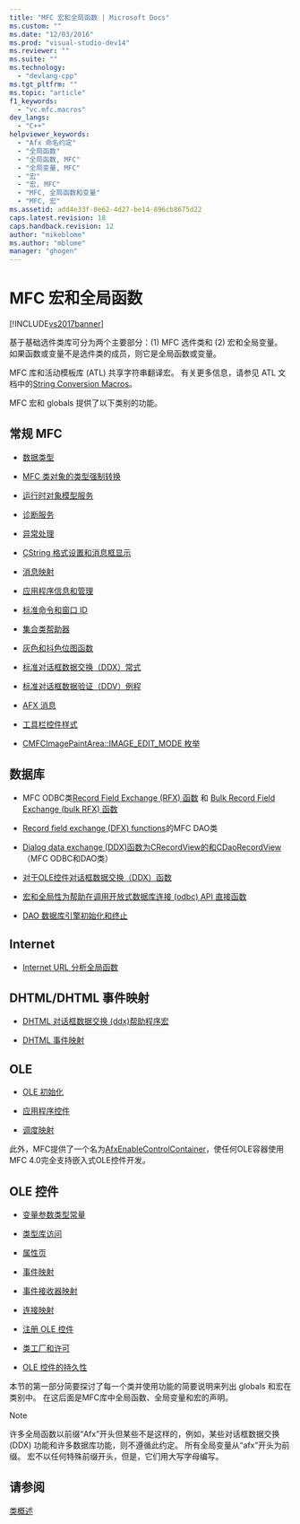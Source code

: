 ```yaml
---
title: "MFC 宏和全局函数 | Microsoft Docs"
ms.custom: ""
ms.date: "12/03/2016"
ms.prod: "visual-studio-dev14"
ms.reviewer: ""
ms.suite: ""
ms.technology: 
  - "devlang-cpp"
ms.tgt_pltfrm: ""
ms.topic: "article"
f1_keywords: 
  - "vc.mfc.macros"
dev_langs: 
  - "C++"
helpviewer_keywords: 
  - "Afx 命名约定"
  - "全局函数"
  - "全局函数, MFC"
  - "全局变量, MFC"
  - "宏"
  - "宏, MFC"
  - "MFC, 全局函数和变量"
  - "MFC, 宏"
ms.assetid: add4e33f-0e62-4d27-be14-896cb8675d22
caps.latest.revision: 18
caps.handback.revision: 12
author: "mikeblome"
ms.author: "mblome"
manager: "ghogen"
---
```

# MFC 宏和全局函数
[!INCLUDE[vs2017banner](../../assembler/inline/includes/vs2017banner.md)]

基于基础选件类库可分为两个主要部分：\(1\) MFC 选件类和 \(2\) 宏和全局变量。  如果函数或变量不是选件类的成员，则它是全局函数或变量。  
  
 MFC 库和活动模板库 \(ATL\) 共享字符串翻译宏。  有关更多信息，请参见 ATL 文档中的[String Conversion Macros](../../atl/reference/string-conversion-macros.md)。  
  
 MFC 宏和 globals 提供了以下类别的功能。  
  
## 常规 MFC  
  
-   [数据类型](../../mfc/reference/data-types-mfc.md)  
  
-   [MFC 类对象的类型强制转换](../../mfc/reference/type-casting-of-mfc-class-objects.md)  
  
-   [运行时对象模型服务](../../mfc/reference/run-time-object-model-services.md)  
  
-   [诊断服务](../../mfc/reference/diagnostic-services.md)  
  
-   [异常处理](../../mfc/reference/exception-processing.md)  
  
-   [CString 格式设置和消息框显示](../../mfc/reference/cstring-formatting-and-message-box-display.md)  
  
-   [消息映射](../../mfc/reference/message-map-macros-mfc.md)  
  
-   [应用程序信息和管理](../../mfc/reference/application-information-and-management.md)  
  
-   [标准命令和窗口 ID](../../mfc/reference/standard-command-and-window-ids.md)  
  
-   [集合类帮助器](../../mfc/reference/collection-class-helpers.md)  
  
-   [灰色和抖色位图函数](../../mfc/reference/gray-and-dithered-bitmap-functions.md)  
  
-   [标准对话框数据交换（DDX）常式](../../mfc/reference/standard-dialog-data-exchange-routines.md)  
  
-   [标准对话框数据验证（DDV）例程](../../mfc/reference/standard-dialog-data-validation-routines.md)  
  
-   [AFX 消息](../../mfc/reference/afx-messages.md)  
  
-   [工具栏控件样式](../../mfc/reference/toolbar-control-styles.md)  
  
-   [CMFCImagePaintArea::IMAGE\_EDIT\_MODE 枚举](../../mfc/reference/cmfcimagepaintarea-image-edit-mode-enumeration.md)  
  
## 数据库  
  
-   MFC ODBC类[Record Field Exchange \(RFX\) 函数](../../mfc/reference/record-field-exchange-functions.md) 和 [Bulk Record Field Exchange \(bulk RFX\) 函数](../../mfc/reference/record-field-exchange-functions.md)  
  
-   [Record field exchange \(DFX\) functions](../../mfc/reference/record-field-exchange-functions.md)的MFC DAO类  
  
-   [Dialog data exchange \(DDX\)函数为CRecordView的和CDaoRecordView](../../mfc/reference/dialog-data-exchange-functions-for-crecordview-and-cdaorecordview.md)（MFC ODBC和DAO类）  
  
-   [对于OLE控件对话框数据交换（DDX）函数](../../mfc/reference/dialog-data-exchange-functions-for-ole-controls.md)  
  
-   [宏和全局性为帮助在调用开放式数据库连接 \(odbc\) API 直接函数](../../mfc/reference/database-macros-and-globals.md)  
  
-   [DAO 数据库引擎初始化和终止](../../mfc/reference/dao-database-engine-initialization-and-termination.md)  
  
## Internet  
  
-   [Internet URL 分析全局函数](../../mfc/reference/internet-url-parsing-globals.md)  
  
## DHTML\/DHTML 事件映射  
  
-   [DHTML 对话框数据交换 \(ddx\)帮助程序宏](../../mfc/reference/ddx-dhtml-helper-macros.md)  
  
-   [DHTML 事件映射](../../mfc/reference/dhtml-event-maps.md)  
  
## OLE  
  
-   [OLE 初始化](../../mfc/reference/ole-initialization.md)  
  
-   [应用程序控件](../../mfc/reference/application-control.md)  
  
-   [调度映射](../../mfc/reference/dispatch-maps.md)  
  
 此外，MFC提供了一个名为[AfxEnableControlContainer](../Topic/AfxEnableControlContainer.md)，使任何OLE容器使用MFC 4.0完全支持嵌入式OLE控件开发。  
  
## OLE 控件  
  
-   [变量参数类型常量](../../mfc/reference/variant-parameter-type-constants.md)  
  
-   [类型库访问](../../mfc/reference/type-library-access.md)  
  
-   [属性页](../../mfc/reference/property-pages-mfc.md)  
  
-   [事件映射](../../mfc/reference/event-maps.md)  
  
-   [事件接收器映射](../../mfc/reference/event-sink-maps.md)  
  
-   [连接映射](../../mfc/reference/connection-maps.md)  
  
-   [注册 OLE 控件](../../mfc/reference/registering-ole-controls.md)  
  
-   [类工厂和许可](../../mfc/reference/class-factories-and-licensing.md)  
  
-   [OLE 控件的持久性](../../mfc/reference/persistence-of-ole-controls.md)  
  
 本节的第一部分简要探讨了每一个类并使用功能的简要说明来列出 globals 和宏在类别中。  在这后面是MFC库中全局函数、全局变量和宏的声明。  
  
> [!NOTE]
>  许多全局函数以前缀“Afx”开头但某些不是这样的，例如，某些对话框数据交换 \(DDX\) 功能和许多数据库功能，则不遵循此约定。  所有全局变量从“afx”开头为前缀。  宏不以任何特殊前缀开头，但是，它们用大写字母编写。  
  
## 请参阅  
 [类概述](../../mfc/class-library-overview.md)